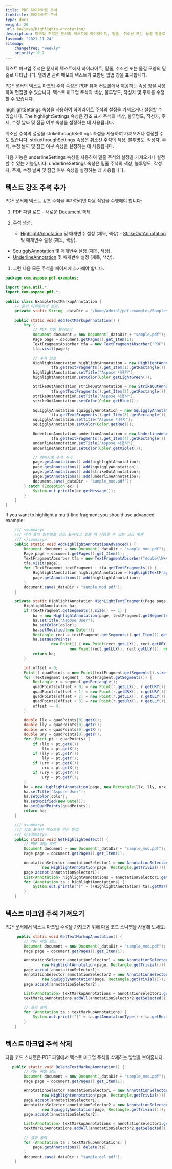 ```yaml
---
title: PDF 하이라이트 주석
linktitle: 하이라이트 주석
type: docs
weight: 20
url: ko/java/highlights-annotation/
description: 마크업 주석은 문서의 텍스트에 하이라이트, 밑줄, 취소선 또는 물결 밑줄로 표시됩니다.
lastmod: "2021-11-24"
sitemap:
    changefreq: "weekly"
    priority: 0.7
---
```


텍스트 마크업 주석은 문서의 텍스트에서 하이라이트, 밑줄, 취소선 또는 물결 모양의 밑줄로 나타납니다. 열리면 관련 메모의 텍스트가 포함된 팝업 창을 표시합니다.

PDF 문서의 텍스트 마크업 주석 속성은 PDF 뷰어 컨트롤에서 제공하는 속성 창을 사용하여 편집할 수 있습니다. 텍스트 마크업 주석의 색상, 불투명도, 작성자 및 주제를 수정할 수 있습니다.

highlightSettings 속성을 사용하여 하이라이트 주석의 설정을 가져오거나 설정할 수 있습니다.
 The highlightSettings 속성은 강조 표시 주석의 색상, 불투명도, 작성자, 주제, 수정 날짜 및 잠금 여부 속성을 설정하는 데 사용됩니다.

취소선 주석의 설정을 strikethroughSettings 속성을 사용하여 가져오거나 설정할 수도 있습니다. strikethroughSettings 속성은 취소선 주석의 색상, 불투명도, 작성자, 주제, 수정 날짜 및 잠금 여부 속성을 설정하는 데 사용됩니다.

다음 기능은 underlineSettings 속성을 사용하여 밑줄 주석의 설정을 가져오거나 설정할 수 있는 기능입니다. underlineSettings 속성은 밑줄 주석의 색상, 불투명도, 작성자, 주제, 수정 날짜 및 잠금 여부 속성을 설정하는 데 사용됩니다.

## 텍스트 강조 주석 추가

PDF 문서에 텍스트 강조 주석을 추가하려면 다음 작업을 수행해야 합니다:

1. PDF 파일 로드 - 새로운 [Document](https://reference.aspose.com/pdf/java/com.aspose.pdf/Document) 객체.
1. 주석 생성:

    - [HighlightAnnotation](https://reference.aspose.com/pdf/java/com.aspose.pdf/class-use/HighlightAnnotation) 및 매개변수 설정 (제목, 색상).- [StrikeOutAnnotation](https://reference.aspose.com/pdf/java/com.aspose.pdf.class-use/StrikeOutAnnotation) 및 매개변수 설정 (제목, 색상).
- [SquigglyAnnotation](https://reference.aspose.com/pdf/java/com.aspose.pdf.class-use/SquigglyAnnotation) 및 매개변수 설정 (제목, 색상).
- [UnderlineAnnotation](https://reference.aspose.com/pdf/java/com.aspose.pdf/UnderlineAnnotation) 및 매개변수 설정 (제목, 색상).
1. 그런 다음 모든 주석을 페이지에 추가해야 합니다.

```java
package com.aspose.pdf.examples;

import java.util.*;
import com.aspose.pdf.*;

public class ExampleTextMarkupAnnotation {
    // 문서 디렉토리의 경로.
    private static String _dataDir = "/home/admin1/pdf-examples/Samples/";

    public static void AddTextMarkupAnnotation() {
        try {
            // PDF 파일 불러오기
            Document document = new Document(_dataDir + "sample.pdf");
            Page page = document.getPages().get_Item(1);
            TextFragmentAbsorber tfa = new TextFragmentAbsorber("PDF");
            tfa.visit(page);

            // 주석 생성
            HighlightAnnotation highlightAnnotation = new HighlightAnnotation(page,
                    tfa.getTextFragments().get_Item(1).getRectangle());
            highlightAnnotation.setTitle("Aspose 사용자");
            highlightAnnotation.setColor(Color.getLightGreen());

            StrikeOutAnnotation strikeOutAnnotation = new StrikeOutAnnotation(page,
                    tfa.getTextFragments().get_Item(2).getRectangle());
            strikeOutAnnotation.setTitle("Aspose 사용자");
            strikeOutAnnotation.setColor(Color.getBlue());

            SquigglyAnnotation squigglyAnnotation = new SquigglyAnnotation(page,
                    tfa.getTextFragments().get_Item(3).getRectangle());
            squigglyAnnotation.setTitle("Aspose 사용자");
            squigglyAnnotation.setColor(Color.getRed());

            UnderlineAnnotation underlineAnnotation = new UnderlineAnnotation(page,
                    tfa.getTextFragments().get_Item(4).getRectangle());
            underlineAnnotation.setTitle("Aspose 사용자");
            underlineAnnotation.setColor(Color.getViolet());

            // 페이지에 주석 추가
            page.getAnnotations().add(highlightAnnotation);
            page.getAnnotations().add(squigglyAnnotation);
            page.getAnnotations().add(strikeOutAnnotation);
            page.getAnnotations().add(underlineAnnotation);
            document.save(_dataDir + "sample_mod.pdf");
        } catch (Exception ex) {
            System.out.println(ex.getMessage());
        }
    }
}
```


If you want to highlight a multi-line fragment you should use advanced example:

```java
    /// <summary>
    /// 여러 줄의 일부분을 강조 표시하고 싶을 때 사용할 수 있는 고급 예제
    /// </summary>
    public static void AddHighlightAnnotationAdvanced() {
        Document document = new Document(_dataDir + "sample_mod.pdf");
        Page page = document.getPages().get_Item(1);
        TextFragmentAbsorber tfa = new TextFragmentAbsorber("Adobe\\W+Acrobat\\W+Reader", new TextSearchOptions(true));
        tfa.visit(page);
        for (TextFragment textFragment : tfa.getTextFragments()) {
            HighlightAnnotation highlightAnnotation = HighLightTextFragment(page, textFragment, Color.getYellow());
            page.getAnnotations().add(highlightAnnotation);
        }
        document.save(_dataDir + "sample_mod.pdf");
    }

    private static HighlightAnnotation HighLightTextFragment(Page page, TextFragment textFragment, Color color) {
        HighlightAnnotation ha;
        if (textFragment.getSegments().size() == 1) {
            ha = new HighlightAnnotation(page, textFragment.getSegments().get_Item(1).getRectangle());
            ha.setTitle("Aspose User");
            ha.setColor(color);
            ha.setModified(new Date());
            Rectangle rect = textFragment.getSegments().get_Item(1).getRectangle();
            ha.setQuadPoints(
                    new Point[] { new Point(rect.getLLX(), rect.getURY()), new Point(rect.getURX(), rect.getURY()),
                            new Point(rect.getLLX(), rect.getLLY()), new Point(rect.getURX(), rect.getLLY()) });
            return ha;
        }

        int offset = 0;
        Point[] quadPoints = new Point[textFragment.getSegments().size() * 4];
        for (TextSegment segment : textFragment.getSegments()) {
            Rectangle r = segment.getRectangle();
            quadPoints[offset + 0] = new Point(r.getLLX(), r.getURY());
            quadPoints[offset + 1] = new Point(r.getURX(), r.getURY());
            quadPoints[offset + 2] = new Point(r.getLLX(), r.getLLY());
            quadPoints[offset + 3] = new Point(r.getURX(), r.getLLY());
            offset += 4;
        }

        double llx = quadPoints[0].getX();
        double lly = quadPoints[0].getY();
        double urx = quadPoints[0].getX();
        double ury = quadPoints[0].getY();
        for (Point pt : quadPoints) {
            if (llx > pt.getX())
                llx = pt.getX();
            if (lly > pt.getY())
                lly = pt.getY();
            if (urx < pt.getX())
                urx = pt.getX();
            if (ury < pt.getY())
                ury = pt.getY();
        }
        ha = new HighlightAnnotation(page, new Rectangle(llx, lly, urx, ury));
        ha.setTitle("Aspose User");
        ha.setColor(color);
        ha.setModified(new Date());
        ha.setQuadPoints(quadPoints);
        return ha;
    }

    /// <summary>
    /// 강조 표시된 텍스트를 얻는 방법
    /// </summary>
    public static void GetHighlightedText() {
        // PDF 파일 로드
        Document document = new Document(_dataDir + "sample_mod.pdf");
        Page page = document.getPages().get_Item(1);

        AnnotationSelector annotationSelector1 = new AnnotationSelector(
                new HighlightAnnotation(page, Rectangle.getTrivial()));
        page.accept(annotationSelector1);
        List<Annotation> highlightAnnotations = annotationSelector1.getSelected();
        for (Annotation ta : highlightAnnotations) {
            System.out.println("[" + ((HighlightAnnotation) ta).getMarkedText() + "]");
        }
    }
```


## 텍스트 마크업 주석 가져오기

PDF 문서에서 텍스트 마크업 주석을 가져오기 위해 다음 코드 스니펫을 사용해 보세요.

```java
     public static void GetTextMarkupAnnotation() {
        // PDF 파일 로드
        Document document = new Document(_dataDir + "sample_mod.pdf");
        Page page = document.getPages().get_Item(1);

        AnnotationSelector annotationSelector1 = new AnnotationSelector(
                new HighlightAnnotation(page, Rectangle.getTrivial()));
        page.accept(annotationSelector1);
        AnnotationSelector annotationSelector2 = new AnnotationSelector(
                new SquigglyAnnotation(page, Rectangle.getTrivial()));
        page.accept(annotationSelector2);

        List<Annotation> textMarkupAnnotations = annotationSelector1.getSelected();
        textMarkupAnnotations.addAll(annotationSelector2.getSelected());

        // 결과 출력
        for (Annotation ta : textMarkupAnnotations) {
            System.out.printf("[" + ta.getAnnotationType() + ta.getRect() + "]");
        }
    }
```


## 텍스트 마크업 주석 삭제

다음 코드 스니펫은 PDF 파일에서 텍스트 마크업 주석을 삭제하는 방법을 보여줍니다.

```java
   public static void DeleteTextMarkupAnnotation() {
        // PDF 파일 로드
        Document document = new Document(_dataDir + "sample_mod.pdf");
        Page page = document.getPages().get_Item(1);

        AnnotationSelector annotationSelector1 = new AnnotationSelector(
                new HighlightAnnotation(page, Rectangle.getTrivial()));
        page.accept(annotationSelector1);
        AnnotationSelector annotationSelector2 = new AnnotationSelector(
                new SquigglyAnnotation(page, Rectangle.getTrivial()));
        page.accept(annotationSelector2);

        List<Annotation> textMarkupAnnotations = annotationSelector1.getSelected();
        textMarkupAnnotations.addAll(annotationSelector2.getSelected());

        // 결과 출력
        for (Annotation ta : textMarkupAnnotations) {
            page.getAnnotations().delete(ta);
        }
        document.save(_dataDir + "sample_del.pdf");
    }
```